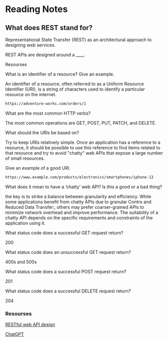 # Reading Notes

## What does REST stand for?

Representational State Transfer (REST) as an architectural approach to designing web services.

REST APIs are designed around a ____.

Resourses

What is an identifier of a resource? Give an example.

An identifier of a resource, often referred to as a Uniform Resource Identifier (URI), is a string of characters used to identify a particular resource on the internet.

```html
https://adventure-works.com/orders/1
```

What are the most common HTTP verbs?

The most common operations are GET, POST, PUT, PATCH, and DELETE.

What should the URIs be based on?

Try to keep URIs relatively simple. Once an application has a reference to a resource, it should be possible to use this reference to find items related to that resource and try to avoid "chatty" web APIs that expose a large number of small resources.

Give an example of a good URI.

```html
https://www.example.com/products/electronics/smartphones/iphone-13
```

What does it mean to have a ‘chatty’ web API? Is this a good or a bad thing?

the key is to strike a balance between granularity and efficiency. While some applications benefit from chatty APIs due to granular Contro and Reduced Data Transfer:, others may prefer coarser-grained APIs to minimize network overhead and improve performance. The suitability of a chatty API depends on the specific requirements and constraints of the application using it.

What status code does a successful GET request return?

200

What status code does an unsuccessful GET request return?

400s and 500s

What status code does a successful POST request return?

201

What status code does a successful DELETE request return?

204

### Resourses

[RESTful web API design](https://learn.microsoft.com/en-us/azure/architecture/best-practices/api-design)

[ChatGPT](https://chat.openai.com/)
